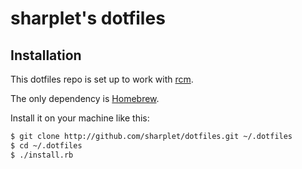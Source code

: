 # sharplet's dotfiles

## Installation

This dotfiles repo is set up to work with [rcm](https://github.com/thoughtbot/rcm).

The only dependency is [Homebrew](http://brew.sh).

Install it on your machine like this:

```bash
$ git clone http://github.com/sharplet/dotfiles.git ~/.dotfiles
$ cd ~/.dotfiles
$ ./install.rb
```
